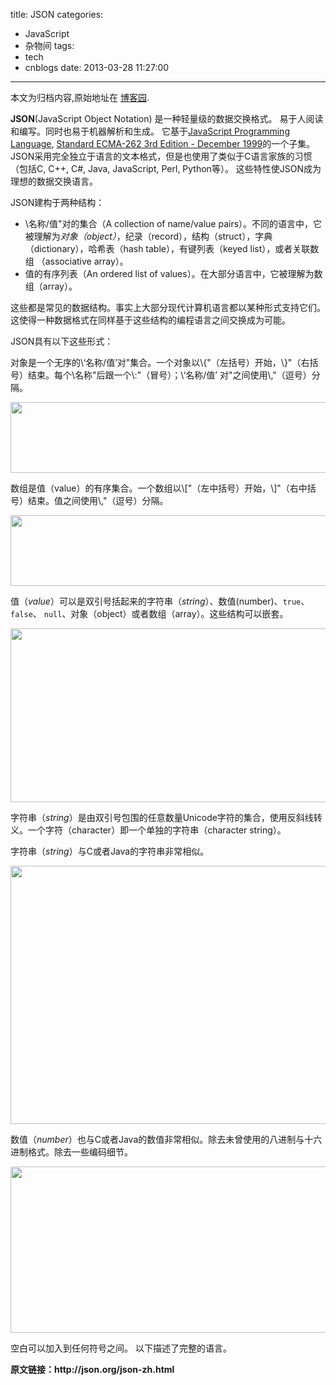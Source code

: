 title: JSON
categories:
  - JavaScript
  - 杂物间
tags:
  - tech
  - cnblogs
date: 2013-03-28 11:27:00
---

<div class="history-article">本文为归档内容,原始地址在 <a href="http://www.cnblogs.com/hustskyking/archive/2013/03/28/2986357.html" target="_blank">博客园</a>.</div>

<p><strong>JSON</strong>(JavaScript Object Notation) 是一种轻量级的数据交换格式。 易于人阅读和编写。同时也易于机器解析和生成。 它基于<a href="http://www.crockford.com/javascript">JavaScript Programming Language</a>,&nbsp;<a href="http://www.ecma-international.org/publications/files/ecma-st/ECMA-262.pdf">Standard ECMA-262 3rd Edition - December 1999</a>的一个子集。 JSON采用完全独立于语言的文本格式，但是也使用了类似于C语言家族的习惯（包括C, C++, C#, Java, JavaScript, Perl, Python等）。 这些特性使JSON成为理想的数据交换语言。</p>
<p>JSON建构于两种结构：</p>
<ul>
<li>\名称/值"对的集合（A collection of name/value pairs）。不同的语言中，它被理解为<em>对象（object）</em>，纪录（record），结构（struct），字典（dictionary），哈希表（hash table），有键列表（keyed list），或者关联数组 （associative array）。</li>
<li>值的有序列表（An ordered list of values）。在大部分语言中，它被理解为数组（array）。</li>
</ul>
<p>这些都是常见的数据结构。事实上大部分现代计算机语言都以某种形式支持它们。这使得一种数据格式在同样基于这些结构的编程语言之间交换成为可能。</p>
<p>JSON具有以下这些形式：</p>
<p>对象是一个无序的\&lsquo;名称/值&rsquo;对"集合。一个对象以\{"（左括号）开始，\}"（右括号）结束。每个\名称"后跟一个\:"（冒号）；\&lsquo;名称/值&rsquo; 对"之间使用\,"（逗号）分隔。</p>
<p><img src="http://json.org/object.gif" alt="" width="598" height="113"></p>
<p>数组是值（value）的有序集合。一个数组以\["（左中括号）开始，\]"（右中括号）结束。值之间使用\,"（逗号）分隔。</p>
<p><img src="http://json.org/array.gif" alt="" width="598" height="113"></p>
<p>值（<em>value</em>）可以是双引号括起来的字符串（<em>string</em>）、数值(number)、<code>true</code>、<code>false</code>、&nbsp;<code>null</code>、对象（object）或者数组（array）。这些结构可以嵌套。</p>
<p><img src="http://json.org/value.gif" alt="" width="598" height="278"></p>
<p>字符串（<em>string</em>）是由双引号包围的任意数量Unicode字符的集合，使用反斜线转义。一个字符（character）即一个单独的字符串（character string）。</p>
<p>字符串（<em>string</em>）与C或者Java的字符串非常相似。</p>
<p><img src="http://json.org/string.gif" alt="" width="598" height="413"></p>
<p>数值（<em>number</em>）也与C或者Java的数值非常相似。除去未曾使用的八进制与十六进制格式。除去一些编码细节。</p>
<p><img src="http://json.org/number.gif" alt="" width="598" height="266"></p>
<p>空白可以加入到任何符号之间。 以下描述了完整的语言。</p>
<p><strong>原文链接：http://json.org/json-zh.html</strong></p>